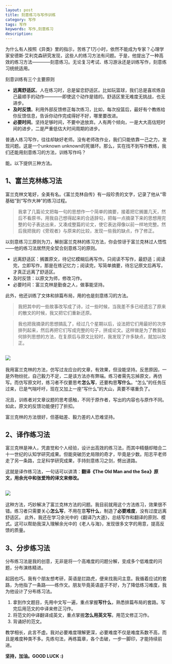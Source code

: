 ```yaml
---
layout: post
title: 刻意练习与写作训练
category: 写作
tags: 写作
keywords: 写作,刻意练习
description: 
---
```


 

为什么有人按照《异类》里的指示，苦练了1万小时，依然不能成为专家？心理学家安德斯·艾利克森研究发现，这些人的练习方法有问题。于是，他提出了一种高效的练习方法————刻意练习。无论复习考试、练习游泳还是训练写作，刻意练习统统适用。

刻意训练有三个主要原则
- **远离舒适区**。人在练习时，总是留恋舒适区。比如玩篮球，我们总是喜欢练自己最顺手的动作————即使这个动作是错的。舒适区里无难度无挑战，也无进步。
- **及时反馈**。利用外部反馈修正每次练习，比如，每次投篮后，最好有个教练给你反馈信息，告诉你动作完成得好不好，哪里要改进。
- **必要时间**。坚持足够时间，不要中途放弃。人有两个倾向，一是大大高估短时间的进步，二是严重低估大时间周期的进步。

普通人练习写作，往往却缺好老师。没有老师改作业，我们只能依靠一己之力，发现问题。这是一个unknown unknown的死循环。那么，实在找不到写作教练，我们还能用刻意练习的方法，训练写作吗？

能。以下提供三种方法。

## 1、富兰克林练习法 ##

富兰克林文笔好，全美有名。《富兰克林自传》有一段珍贵的文字，记录了他从“零基础”到“写作大神”的练习过程。

>我拿了几篇论文把每一句的思想作一个简单的摘要，接着把它搁置几天，然后不看原书，用我自己想得起来的合适辞句，把每一点摘录下来的思想用完整的句子表达出来，又凑成整篇的论文，使它表达得像以前一样地完整。然后我把我的《旁观者》与原来的比较，发现一些我的缺点，作了修正。

以刻意练习三原则为刀，解剖富兰克林的练习方法，你会惊讶于富兰克林过人悟性——他的练习法居然完全契合刻意练习的原则。
- 远离舒适区：搁置原文，待记忆模糊后再写作。只阅读不写作，最舒适；阅读完，立即写作，那是在练记忆力；阅读完，写简单摘要，待忘记原文后再写，才真正远离了舒适区。
- 及时反馈：以原文为师，修改习作。
- 必要时间：富兰克林是勤奋之人，做事能坚持。

此外，他还训练了文体和排篇布局，用的也是刻意练习的方法。
>我把其中的一些故事改写成了诗，过一些时候，当我差不多已经遗忘了原来的散文的时候，我又把它们重新还原。

>我也把我摘录的思想搞乱了，经过几个星期以后，设法把它们用最好的次序排列起来，然后再把它们写成完整的句子，拼成论文。这样做是为了教我如何排列思想的方法，在复原后与原文比较时，我发现了许多缺点，就加以改正。

![](http://on54r1wfx.bkt.clouddn.com/2017-03-21-long.png_wan)
---
我用富兰克林的方法，仿写过龙应台的文章，有效果，但没能坚持。反思原因，一是外物纷扰，自己毅力不足，二是该方法亦有弊端。练习者需先忘掉原文，再仿写。而仿写原文时，练习者不仅要思考**怎么写**，还要构思**写什么**。“怎么”的任务压过来，已是气喘吁吁，现在又加上一座“写什么”的大山，真要不堪重负了。

况且，训练者对文章议题的思考感触，不同于原作者，写出的内容也与原作不同。如此，原文的反馈功能便打了折扣。

富兰克林的方法很好，但基础差、毅力差的人恐难坚持。

##  2、译作练习法  ##

富兰克林是神人，凭直觉和个人经验，设计出高效的练习法，而其中精髓却暗合二十一世纪的认知学研究成果。但能突破历史局限的奇才，毕竟是少数。阳志平老师走了另一条路，立足科学研究成果，手持刻意练习之剑，劈出道路。

这就是译作练习法，一句话可以讲清：**翻译《The Old Man and the Sea》原文，用余光中和张爱玲的译文来修改。**

![](http://on54r1wfx.bkt.clouddn.com/2017-03-21-sea.png_wan)
---
这种方法，巧妙解决了富兰克林方法的问题。我目前就用这个方法练习，效果很不错。练习者只需要关心**怎么写**，不用在意**写什么**，制造了**必要难度**，没有过度远离舒适区。
此外，我还在学习余光中的《翻译乃大道》，总结写作和翻译的原则、模式。这可以帮助我深入理解余光中的《老人与海》，发现很多文字的用意，提高反馈的质量。

## 3、分步练习法 ##
分布练习法是我的创意，无非是将一个高难度的问题分解，变成多个低难度的问题，分布演练精进。

起因也巧。我有个朋友想考研，英语是拦路虎，便来找我问主意。我循着应试的套路，为他指了一条路——练作文。朋友毕竟英语底子不好，为了降低练习难度，我为他设计了分布练习法。
1. 拿到作文题目，先用中文写一遍，重点掌握**写什么**，熟悉排篇布局的套路。写完后用范文的中译来修正习作。
2. 将范文的中译翻译成英文，重点掌握**怎么用英文写**。用范文修正习作。
3. 背诵好的范文。

教学相长，此言不虚。我对必要难度理解更深，必要难度不仅是难度系数不高，而且是难度种类不多。先练句法，再练篇章，各个击破，一步一脚印，才能持续前进。



**坚持，加油。GOOD LUCK :)**